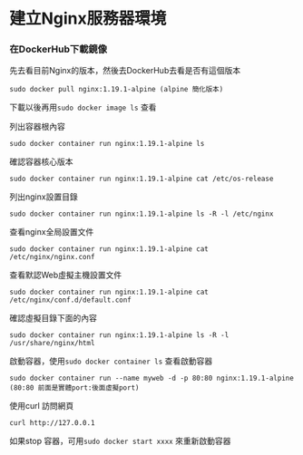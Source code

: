 # 建立Nginx服務器環境

### 在DockerHub下載鏡像

先去看目前Nginx的版本，然後去DockerHub去看是否有這個版本


    sudo docker pull nginx:1.19.1-alpine (alpine 簡化版本)

下載以後再用`sudo docker image ls` 查看

列出容器根內容

    sudo docker container run nginx:1.19.1-alpine ls
    
確認容器核心版本

    sudo docker container run nginx:1.19.1-alpine cat /etc/os-release
    
列出nginx設置目錄   

    sudo docker container run nginx:1.19.1-alpine ls -R -l /etc/nginx
    
查看nginx全局設置文件    

    sudo docker container run nginx:1.19.1-alpine cat /etc/nginx/nginx.conf
    
查看默認Web虛擬主機設置文件

    sudo docker container run nginx:1.19.1-alpine cat /etc/nginx/conf.d/default.conf
    
確認虛擬目錄下面的內容    

    sudo docker container run nginx:1.19.1-alpine ls -R -l /usr/share/nginx/html
    
啟動容器，使用`sudo docker container ls` 查看啟動容器 

    sudo docker container run --name myweb -d -p 80:80 nginx:1.19.1-alpine (80:80 前面是實體port:後面虛擬port)
    
使用curl 訪問網頁   

    curl http://127.0.0.1

如果stop 容器，可用`sudo docker start xxxx` 來重新啟動容器
